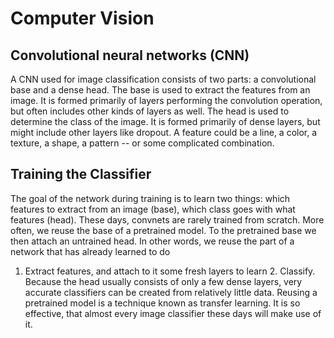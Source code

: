 # Computer Vision
## Convolutional neural networks (CNN)
A CNN used for image classification consists of two parts: a convolutional base and a dense head.
The base is used to extract the features from an image. 
It is formed primarily of layers performing the convolution operation, but often includes other kinds of layers as well.
The head is used to determine the class of the image. 
It is formed primarily of dense layers, but might include other layers like dropout.
A feature could be a line, a color, a texture, a shape, a pattern -- or some complicated combination.
## Training the Classifier
The goal of the network during training is to learn two things:
which features to extract from an image (base),
which class goes with what features (head).
These days, convnets are rarely trained from scratch. 
More often, we reuse the base of a pretrained model. 
To the pretrained base we then attach an untrained head. 
In other words, we reuse the part of a network that has already learned to do 
1. Extract features, and attach to it some fresh layers to learn 2. Classify.
Because the head usually consists of only a few dense layers, very accurate classifiers can be created from relatively little data.
Reusing a pretrained model is a technique known as transfer learning. 
It is so effective, that almost every image classifier these days will make use of it.
